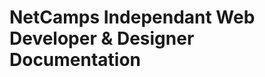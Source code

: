 NetCamps Independant Web Developer & Designer Documentation
===========================================================